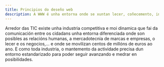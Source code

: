 ```yaml
---
title: Principios do deseño web
description: A WWW é unha entorna onde se xuntan lecer, coñecemento, iniciativas públicas e privadas, e onde nos atopamos todos.
---
```


Arredor das TIC existe unha industria competitiva e moi dinamica que fai da comunicación entre os cidadans unha entorna diferenciada onde son posibles as relacións humanas, a mercadotecnia de marcas e empresas, o lecer e os negocios,... e onde se movilizan centos de millóns de euros ao ano.
E como toda industria, o mantemento da actividade precisa dun entorno estandarizado para poder seguir avanzando e medrar en posibilidades. 